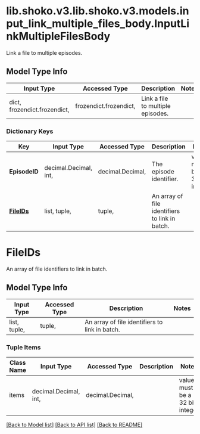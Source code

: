 # lib.shoko.v3.lib.shoko.v3.models.input_link_multiple_files_body.InputLinkMultipleFilesBody

Link a file to multiple episodes.

## Model Type Info
Input Type | Accessed Type | Description | Notes
------------ | ------------- | ------------- | -------------
dict, frozendict.frozendict,  | frozendict.frozendict,  | Link a file to multiple episodes. | 

### Dictionary Keys
Key | Input Type | Accessed Type | Description | Notes
------------ | ------------- | ------------- | ------------- | -------------
**EpisodeID** | decimal.Decimal, int,  | decimal.Decimal,  | The episode identifier. | value must be a 32 bit integer
**[FileIDs](#FileIDs)** | list, tuple,  | tuple,  | An array of file identifiers to link in batch. | 

# FileIDs

An array of file identifiers to link in batch.

## Model Type Info
Input Type | Accessed Type | Description | Notes
------------ | ------------- | ------------- | -------------
list, tuple,  | tuple,  | An array of file identifiers to link in batch. | 

### Tuple Items
Class Name | Input Type | Accessed Type | Description | Notes
------------- | ------------- | ------------- | ------------- | -------------
items | decimal.Decimal, int,  | decimal.Decimal,  |  | value must be a 32 bit integer

[[Back to Model list]](../../README.md#documentation-for-models) [[Back to API list]](../../README.md#documentation-for-api-endpoints) [[Back to README]](../../README.md)

